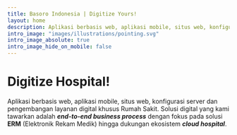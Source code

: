 ```yaml
---
title: Basoro Indonesia | Digitize Yours!
layout: home
description: Aplikasi berbasis web, aplikasi mobile, situs web, konfigurasi server dan pengembangan layanan digital khusus Rumah Sakit. End-to-end business process meliputi dokter, pasien, manajemen rumah sakit, perawat, back and front office, hingga purchasing dan procurement
intro_image: "images/illustrations/pointing.svg"
intro_image_absolute: true
intro_image_hide_on_mobile: false
---
```


# Digitize Hospital!

Aplikasi berbasis web, aplikasi mobile, situs web, konfigurasi server dan pengembangan layanan digital khusus Rumah Sakit. Solusi digital yang kami tawarkan adalah ***end-to-end business process*** dengan fokus pada solusi **ERM** (Elektronik Rekam Medik) hingga dukungan ekosistem ***cloud hospital***.

